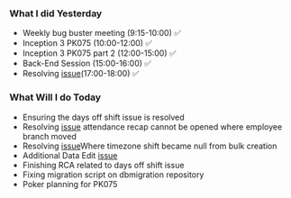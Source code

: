 ### What I did Yesterday
* Weekly bug buster meeting (9:15-10:00) ✅
* Inception 3 PK075 (10:00-12:00) ✅
* Inception 3 PK075 part 2 (12:00-15:00) ✅
* Back-End Session (15:00-16:00) ✅
* Resolving [issue](https://staffinc-co.slack.com/archives/C015UUA1K8F/p1725259719545619)(17:00-18:00) ✅
### What Will I do Today
* Ensuring the days off shift issue is resolved
* Resolving [issue](https://staffinc-co.slack.com/archives/C015UUA1K8F/p1725278869427339) attendance recap cannot be opened where employee branch moved
* Resolving [issue](https://staffinc-co.slack.com/archives/C015UUA1K8F/p1725266977908169)Where timezone shift became null from bulk creation
* Additional Data Edit [issue](https://staffinc-co.slack.com/archives/C015UUA1K8F/p1725261340329009) 
* Finishing RCA related to days off shift issue
* Fixing migration script on dbmigration repository
* Poker planning for PK075
